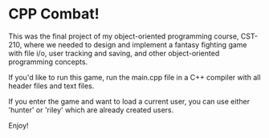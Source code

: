 # CPP Combat!

This was the final project of my object-oriented programming course, CST-210, where we needed to design and implement a fantasy fighting game with file i/o, user tracking and saving, and other object-oriented programming concepts.

If you'd like to run this game, run the main.cpp file in a C++ compiler with all header files and text files.

If you enter the game and want to load a current user, you can use either 'hunter' or 'riley' which are already created users.

Enjoy!
